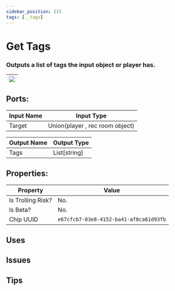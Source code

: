 ```yaml
---
sidebar_position: 215
tags: [._tags]
---
```


# Get Tags


### Outputs a list of tags the input object or player has.

| ![](https://images-ext-2.discordapp.net/external/MPmIaQzlEPmgGWlgi-WxBBXt0Bjv_zWPkg1y1f_sy3s/https/www.recroomcircuits.com/image/circuit/absolute-value?width=206&height=108) |
|-----|

## Ports:

| Input Name | Input Type |
|-----------|-----------|
| Target | Union(player , rec room object) |

| Output Name | Output Type |
|-----------|-----------|
| Tags | List[string] |

## Properties:

| Property  | Value |
|-------------------|-----------|
| Is Trolling Risk? | No. |
| Is Beta? | No. |
| Chip UUID | `e67cfcb7-03e8-4152-ba41-af8ca61d93fb` |

## Uses

## Issues

## Tips